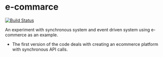 # e-commarce
[![Build Status](https://img.shields.io/endpoint.svg?url=https%3A%2F%2Factions-badge.atrox.dev%2Fpritamprasd%2Fe-commerce%2Fbadge%3Fref%3Dmaster&style=flat)](https://actions-badge.atrox.dev/pritamprasd/e-commerce/goto?ref=master)

An experiment with synchronous system and event driven system using e-commerce as an example.
- The first version of the code deals with creating an ecommerce platform with synchronous API calls.
